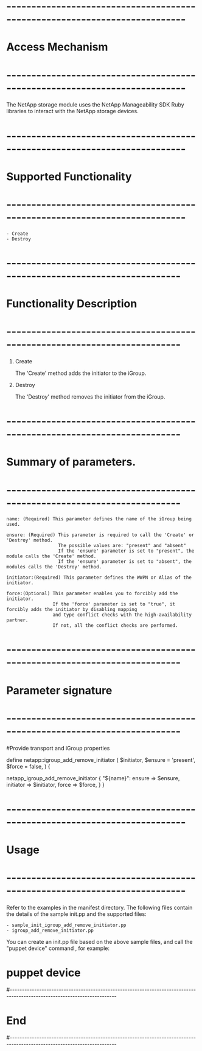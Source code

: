 # --------------------------------------------------------------------------
# Access Mechanism 
# --------------------------------------------------------------------------

  The NetApp storage module uses the NetApp Manageability SDK Ruby libraries to interact with the NetApp storage devices.

# --------------------------------------------------------------------------
#  Supported Functionality
# --------------------------------------------------------------------------

	- Create
	- Destroy

# -------------------------------------------------------------------------
# Functionality Description
# -------------------------------------------------------------------------


  1. Create

     The 'Create' method adds the initiator to the iGroup. 

   
  2. Destroy

     The 'Destroy' method removes the initiator from the iGroup.  


# -------------------------------------------------------------------------
# Summary of parameters.
# -------------------------------------------------------------------------

    name: (Required) This parameter defines the name of the iGroup being used.

    ensure: (Required) This parameter is required to call the 'Create' or 'Destroy' method.
                       The possible values are: "present" and "absent"
                       If the 'ensure' parameter is set to "present", the module calls the 'Create' method.
                       If the 'ensure' parameter is set to "absent", the modules calls the 'Destroy' method.
    
    initiator:(Required) This parameter defines the WWPN or Alias of the initiator.	     

    force:(Optional) This parameter enables you to forcibly add the initiator.
                     If the 'force' parameter is set to "true", it forcibly adds the initiator by disabling mapping
                     and type conflict checks with the high-availability partner. 
					 If not, all the conflict checks are performed.
                     

# -------------------------------------------------------------------------
# Parameter signature 
# -------------------------------------------------------------------------

#Provide transport and iGroup properties

define netapp::igroup_add_remove_initiator (
  $initiator,
  $ensure              = 'present',
  $force               = false,
) {

  netapp_igroup_add_remove_initiator { "${name}":
    ensure               => $ensure,
    initiator            => $initiator,
    force                => $force,
  }
 }


# --------------------------------------------------------------------------
# Usage
# --------------------------------------------------------------------------
   Refer to the examples in the manifest directory.
   The following files contain the details of the sample init.pp and the supported files:

    - sample_init_igroup_add_remove_initiator.pp
    - igroup_add_remove_initiator.pp
   
   You can create an init.pp file based on the above sample files, and call the "puppet device" command , for example: 
   # puppet device

#-------------------------------------------------------------------------------------------------------------------------
# End
#-------------------------------------------------------------------------------------------------------------------------	
